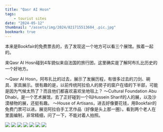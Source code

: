 ```yaml
---
title: "Qasr AI Hosn"
tags:
    - tourist sites
date: "2024-05-12"
thumbnail: "/assets/img/2024/821715513604_.pic.jpg"
bookmark: true
---
```


本来是Bookfair的免费票去的，去了发现这一个地方可以看三个展馆。挨着一起的。

来Qasr AI Hosn碰到4车貌似来自法国的旅行团，这里确实是了解阿布扎比历史的一个好地方。

～Qasr AI Hosn，阿布扎比的过去，展示了发展历程，有很多过去的刀剑、碗具、家具展示。很有趣的是，以前传统阿拉伯人的房子的窗户在墙的下半部，可能是因为气候太热了？而且他们都喜欢喜欢坐地毯上？
～Cultural Foundation Abu Dhabi，是一个艺术展馆，去了正好碰到一个叫Hussein Sharif的人的展，以及沙漠植物的展，还挺有趣。
～House of Artisans，进去好像要花钱，用Bookfair的免费门票可以进。展览阿拉伯手工艺作品（好像是头上那一圈）。看到两个老人在里面编制，非常精细，问了一下，不能对着人拍照。

![](/assets/img/2024/731715513413_.pic.jpg)
![](/assets/img/2024/741715513415_.pic.jpg)
![](/assets/img/2024/751715513416_.pic.jpg)
![](/assets/img/2024/761715513417_.pic.jpg)
![](/assets/img/2024/771715513418_.pic.jpg)
![](/assets/img/2024/781715513419_.pic.jpg)
![](/assets/img/2024/791715513420_.pic.jpg)